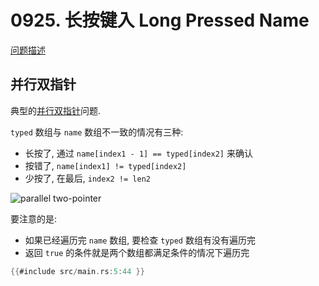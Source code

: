 # 0925. 长按键入 Long Pressed Name

[问题描述](https://leetcode.com/problems/long-pressed-name)

## 并行双指针

典型的[并行双指针](../../two-pointers/parallel.md)问题.

`typed` 数组与 `name` 数组不一致的情况有三种:

- 长按了, 通过 `name[index1 - 1] == typed[index2]` 来确认
- 按错了, `name[index1] != typed[index2]`
- 少按了, 在最后, `index2 != len2`

![parallel two-pointer](../../two-pointers/assets/parallel.svg)

要注意的是:

- 如果已经遍历完 `name` 数组, 要检查 `typed` 数组有没有遍历完
- 返回 `true` 的条件就是两个数组都满足条件的情况下遍历完

```rust
{{#include src/main.rs:5:44 }}
```